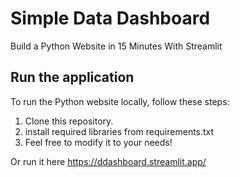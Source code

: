 # Simple Data Dashboard

Build a Python Website in 15 Minutes With Streamlit

## Run the application

To run the Python website locally, follow these steps:

1. Clone this repository.
2. install required libraries from requirements.txt
3. Feel free to modify it to your needs!

Or run it here https://ddashboard.streamlit.app/
